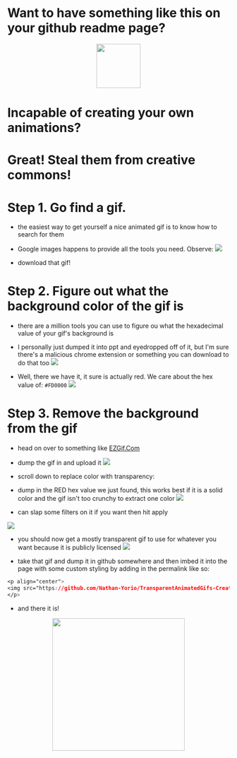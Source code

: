 # Want to have something like this on your github readme page?

<p align="center">
<img src="https://github.com/Nathan-Yorio/TransparentAnimatedGifs-Creative-Commons/blob/54480c1ce2c72e2628c1b1c96ef86b4d92e6ff5a/resources/pentakisdodecahedron.gif" width="100" height="100" />
</p>

# Incapable of creating your own animations?
# Great! Steal them from creative commons!

# Step 1. Go find a gif.

- the easiest way to get yourself a nice animated gif is to know how to search for them
- Google images happens to provide all the tools you need. Observe:
![](https://github.com/Nathan-Yorio/TransparentAnimatedGifs-Creative-Commons/blob/54480c1ce2c72e2628c1b1c96ef86b4d92e6ff5a/resources/mandelbrot_result.png)

- download that gif!

# Step 2. Figure out what the background color of the gif is
- there are a million tools you can use to figure ou what the hexadecimal value of your gif's background is
- I personally just dumped it into ppt and eyedropped off of it, but I'm sure there's a malicious chrome extension or something you can download to do that too
![](https://github.com/Nathan-Yorio/TransparentAnimatedGifs-Creative-Commons/blob/54480c1ce2c72e2628c1b1c96ef86b4d92e6ff5a/resources/eyedropper1.png)


- Well, there we have it, it sure is actually red. We care about the hex value of: `#FD0000`
![](https://github.com/Nathan-Yorio/TransparentAnimatedGifs-Creative-Commons/blob/54480c1ce2c72e2628c1b1c96ef86b4d92e6ff5a/resources/eyedropper2.png)

# Step 3. Remove the background from the gif

- head on over to something like [EZGif.Com](https://ezgif.com/effects)

- dump the gif in and upload it
![](https://github.com/Nathan-Yorio/TransparentAnimatedGifs-Creative-Commons/blob/54480c1ce2c72e2628c1b1c96ef86b4d92e6ff5a/resources/upload.png)

- scroll down to replace color with transparency:
- dump in the RED hex value we just found, this works best if it is a solid color and the gif isn't too crunchy to extract one color
![](https://github.com/Nathan-Yorio/TransparentAnimatedGifs-Creative-Commons/blob/54480c1ce2c72e2628c1b1c96ef86b4d92e6ff5a/resources/replace-background.png)

- can slap some filters on it if you want then hit apply


![](https://github.com/Nathan-Yorio/TransparentAnimatedGifs-Creative-Commons/blob/54480c1ce2c72e2628c1b1c96ef86b4d92e6ff5a/resources/filters-and-such.png)

- you should now get a mostly transparent gif to use for whatever you want because it is publicly licensed
![](https://github.com/Nathan-Yorio/TransparentAnimatedGifs-Creative-Commons/blob/54480c1ce2c72e2628c1b1c96ef86b4d92e6ff5a/resources/processed_image.png)

- take that gif and dump it in github somewhere and then imbed it into the page with some custom styling by adding in the permalink like so:
```CSS
<p align="center">
<img src="https://github.com/Nathan-Yorio/TransparentAnimatedGifs-Creative-Commons/blob/54480c1ce2c72e2628c1b1c96ef86b4d92e6ff5a/resources/mandelbrot.gif" width="100" height="100" />
</p>
```

- and there it is!
<p align="center">
<img src="https://github.com/Nathan-Yorio/TransparentAnimatedGifs-Creative-Commons/blob/54480c1ce2c72e2628c1b1c96ef86b4d92e6ff5a/resources/mandelbrot.gif" width="300" height="300" />
</p>
